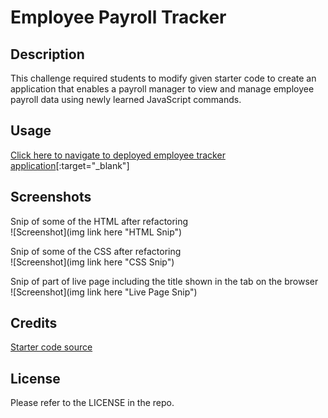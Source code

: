 # Employee Payroll Tracker

## Description

This challenge required students to modify given starter code to create an application that enables a payroll manager to view and manage employee payroll data using newly learned JavaScript commands.

## Usage

[Click here to navigate to deployed employee tracker application](https://macbetthh.github.io/employee_payment_tracker/)[:target="_blank"]

## Screenshots
Snip of some of the HTML after refactoring \
![Screenshot](img link here "HTML Snip") 

Snip of some of the CSS after refactoring \
![Screenshot](img link here "CSS Snip") 

Snip of part of live page including the title shown in the tab on the browser \
![Screenshot](img link here "Live Page Snip") 

## Credits

[Starter code source](https://github.com/coding-boot-camp/curly-potato)

## License

Please refer to the LICENSE in the repo.

